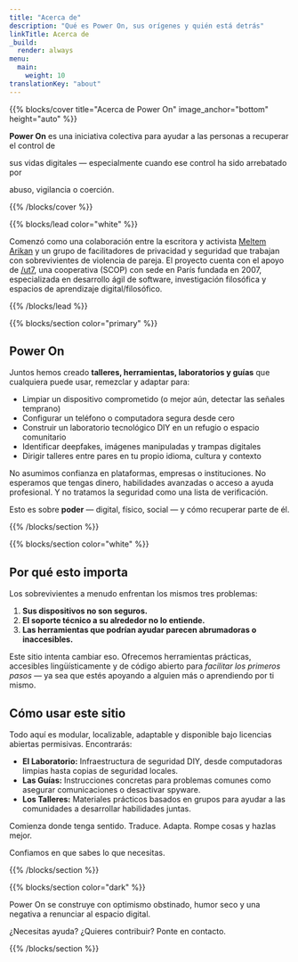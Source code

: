 ```yaml
---
title: "Acerca de"
description: "Qué es Power On, sus orígenes y quién está detrás"
linkTitle: Acerca de
_build:
  render: always
menu:
  main:
    weight: 10
translationKey: "about"
---
```



{{% blocks/cover title="Acerca de Power On" image_anchor="bottom" height="auto" %}}

**Power On** es una iniciativa colectiva para ayudar a las personas a recuperar el control de 

sus vidas digitales — especialmente cuando ese control ha sido arrebatado por 

abuso, vigilancia o coerción.  


{{% /blocks/cover %}}

{{% blocks/lead color="white" %}}

Comenzó como una colaboración entre la escritora y activista [Meltem Arikan](https://www.meltemarikan.com/) y un grupo de facilitadores de privacidad y seguridad que trabajan con sobrevivientes de violencia de pareja. El proyecto cuenta con el apoyo de [/ut7](https://ut7.fr/), una cooperativa (SCOP) con sede en París fundada en 2007, especializada en desarrollo ágil de software, investigación filosófica y espacios de aprendizaje digital/filosófico.  

{{% /blocks/lead %}}

{{% blocks/section color="primary" %}}

## Power On

Juntos hemos creado **talleres, herramientas, laboratorios y guías** que cualquiera puede usar, remezclar y adaptar para:  

- Limpiar un dispositivo comprometido (o mejor aún, detectar las señales temprano)  
- Configurar un teléfono o computadora segura desde cero  
- Construir un laboratorio tecnológico DIY en un refugio o espacio comunitario  
- Identificar deepfakes, imágenes manipuladas y trampas digitales  
- Dirigir talleres entre pares en tu propio idioma, cultura y contexto  

No asumimos confianza en plataformas, empresas o instituciones. No esperamos que tengas dinero, habilidades avanzadas o acceso a ayuda profesional. Y no tratamos la seguridad como una lista de verificación.  

Esto es sobre **poder** — digital, físico, social — y cómo recuperar parte de él. 


{{% /blocks/section %}}

{{% blocks/section color="white" %}}

## Por qué esto importa  

Los sobrevivientes a menudo enfrentan los mismos tres problemas:  

1. **Sus dispositivos no son seguros.**  
2. **El soporte técnico a su alrededor no lo entiende.**  
3. **Las herramientas que podrían ayudar parecen abrumadoras o inaccesibles.**  

Este sitio intenta cambiar eso. Ofrecemos herramientas prácticas, accesibles lingüísticamente y de código abierto para *facilitar los primeros pasos* — ya sea que estés apoyando a alguien más o aprendiendo por ti mismo.  

## Cómo usar este sitio  

Todo aquí es modular, localizable, adaptable y disponible bajo licencias abiertas permisivas. Encontrarás:  

- **El Laboratorio:** Infraestructura de seguridad DIY, desde computadoras limpias hasta copias de seguridad locales.  
- **Las Guías:** Instrucciones concretas para problemas comunes como asegurar comunicaciones o desactivar spyware.  
- **Los Talleres:** Materiales prácticos basados en grupos para ayudar a las comunidades a desarrollar habilidades juntas.  

Comienza donde tenga sentido. Traduce. Adapta. Rompe cosas y hazlas mejor.  

Confiamos en que sabes lo que necesitas.  

{{% /blocks/section %}}

{{% blocks/section color="dark" %}}

Power On se construye con optimismo obstinado, humor seco y una negativa a renunciar al espacio digital.  

¿Necesitas ayuda? ¿Quieres contribuir? Ponte en contacto.  

{{% /blocks/section %}}
